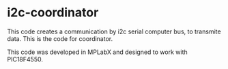# i2c-coordinator
This code creates a communication by i2c serial computer bus, to transmite data. This is the code for coordinator.

This code was developed in MPLabX and designed to work with PIC18F4550.

